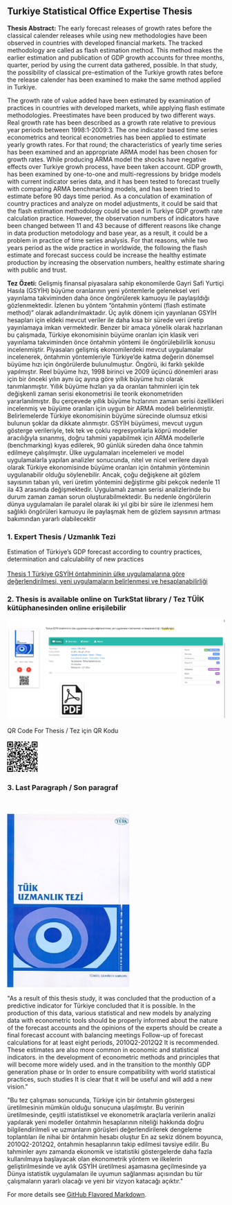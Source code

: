 ## Turkiye Statistical Office Expertise Thesis

**Thesis Abstract:** The early forecast releases of growth rates before the classical calender releases while
using new methodologies have been observed in countries with developed financial
markets. The tracked methodology are called as flash estimation method. This method
makes the earlier estimation and publication of GDP growth accounts for three months,
quarter, period by using the current data gathered, possible. In that study, the possibility
of classical pre-estimation of the Turkiye growth rates before the release calender has
been examined to make the same method applied in Turkiye.

The growth rate of value added have been estimated by examination of practices in
countries with developed markets, while applying flash estimate methodologies. Preestimates have been produced by two different ways. Real growth rate has been
described as a growth rate relative to previous year periods between 1998:1-2009:3.
The one indicator based time series econometrics and teorical econometries has been
applied to estimate yearly growth rates. For that round; the characteristics of yearly
time series has been examined and an appropriate ARMA model has been chosen for
growth rates. While producing ARMA model the shocks have negative effects over
Turkiye growh process, have been taken account. GDP growth, has been examined by
one-to-one and multi-regressions by bridge models with current indicator series data,
and it has been tested to forecast truelly with comparing ARMA benchmarking models,
and has been tried to estimate before 90 days time period.
As a conculation of examination of country practices and analyze on model
adjustments, it could be said that the flash estimation methodology could be used in
Turkiye GDP growth rate calculation practice. However, the observation numbers of
indicators have been changed between 11 and 43 because of different reasons like
change in data production metodology and base year, as a result, it could be a problem
in practice of time series analysis. For that reasons, while two years period as the wide
practice in worldwide, the following the flash estimate and forecast success could be
increase the healthy estimate production by increasing the observation numbers, healthy
estimate sharing with public and trust. 

**Tez Özeti:**
Gelişmiş finansal piyasalara sahip ekonomilerde Gayri Safi Yurtiçi Hasıla (GSYİH)
büyüme oranlarının yeni yöntemlerle geleneksel veri yayınlama takviminden daha önce
öngörülerek kamuoyu ile paylaşıldığı gözlenmektedir. İzlenen bu yöntem “öntahmin
yöntemi (flash estimate method)” olarak adlandırılmaktadır. Üç aylık dönem için
yayınlanan GSYİH hesapları için eldeki mevcut veriler ile daha kısa bir sürede veri
üretip yayınlamaya imkan vermektedir. Benzer bir amaca yönelik olarak hazırlanan bu
çalışmada, Türkiye ekonomisinin büyüme oranları için klasik veri yayınlama
takviminden önce öntahmin yöntemi ile öngörülebilirlik konusu incelenmiştir.
Piyasaları gelişmiş ekonomilerdeki mevcut uygulamalar incelenerek, öntahmin
yöntemleriyle Türkiye’de katma değerin dönemsel büyüme hızı için öngörülerde
bulunulmuştur. Öngörü, iki farklı şekilde yapılmıştır. Reel büyüme hızı, 1998 birinci ve
2009 üçüncü dönemleri arası için bir önceki yılın aynı üç ayına göre yıllık büyüme hızı
olarak tanımlanmıştır. Yıllık büyüme hızları ya da oranları tahminleri için tek değişkenli
zaman serisi ekonometrisi ile teorik ekonometriden yararlanılmıştır. Bu çerçevede yıllık
büyüme hızlarının zaman serisi özellikleri incelenmiş ve büyüme oranları için uygun bir
ARMA modeli belirlenmiştir. Belirlemelerde Türkiye ekonomisinin büyüme sürecinde
olumsuz etkisi bulunun şoklar da dikkate alınmıştır. GSYİH büyümesi, mevcut uygun
gösterge verileriyle, tek tek ve çoklu regresyonlarla köprü modeller aracılığıyla
sınanmış, doğru tahmini yapabilmek için ARMA modellerle (benchmarking) kıyas
edilerek, 90 günlük süreden daha önce tahmin edilmeye çalışılmıştır.
Ülke uygulamaları incelemeleri ve model uygulamalarla yapılan analizler sonucunda,
nitel ve nicel verilere dayalı olarak Türkiye ekonomisinde büyüme oranları için
öntahmin yönteminin uygulanabilir olduğu söylenebilir. Ancak, çoğu değişkene ait
gözlem sayısının taban yılı, veri üretim yöntemini değiştirme gibi pekçok nedenle 11
ila 43 arasında değişmektedir. Uygulamalı zaman serisi analizlerinde bu durum zaman
zaman sorun oluşturabilmektedir. Bu nedenle öngörülerin dünya uygulamaları ile
paralel olarak iki yıl gibi bir süre ile izlenmesi hem sağlıklı öngörüleri kamuoyu ile
paylaşmak hem de gözlem sayısının artması bakımından yararlı olabilecektir



### 1. Expert Thesis / Uzmanlık Tezi
 Estimation of Türkiye’s GDP forecast according to country practices, determination and calculability of new practices 
 <br><br>
[Thesis 1 Türkiye GSYİH öntahmininin ülke uygulamalarına göre değerlendirilmesi, yeni uygulamaların belirlenmesi ve hesaplanabilirliği](https://kutuphane.tuik.gov.tr/yordambt/yordam.php)



### 2. Thesis is available online on TurkStat library  / Tez TÜİK kütüphanesinden online erişilebilir

<img src="../images/tez_2.png?raw=true"/>
<br><br>
QR Code For Thesis / 
Tez için QR Kodu
 <br><br>
 <img src="../images/indir_qr_1.png?raw=true"/>

### 3. Last Paragraph / Son paragraf

 <br><br>
<img src="../images/tez_1.jpg?raw=true"/>

"As a result of this thesis study, it was concluded that the production of a predictive indicator for Türkiye
concluded that it is possible. In the production of this data, various statistical and
new models by analyzing data with econometric tools
should be properly informed about the nature of the forecast accounts and the opinions of the experts should be
create a final forecast account with balancing meetings
Follow-up of forecast calculations for at least eight periods, 2010Q2-2012Q2
It is recommended. These estimates are also more common in economic and statistical indicators.
in the development of econometric methods and principles that will become more widely used.
and in the transition to the monthly GDP generation phase or
In order to ensure compatibility with world statistical practices, such studies
It is clear that it will be useful and will add a new vision."

"Bu tez çalışması sonucunda, Türkiye için bir öntahmin göstergesi üretilmesinin
mümkün olduğu sonucuna ulaşılmıştır. Bu verinin üretilmesinde, çeşitli istatistiksel ve
ekonometrik araçlarla verilerin analizi yapılarak yeni modeller
öntahmin hesaplarının niteliği hakkında doğru bilgilendirilmeli ve uzmanların görüşleri
değerlendirilerek dengeleme toplantıları ile nihai bir öntahmin hesabı oluştur
En az sekiz dönem boyunca, 2010Q2-2012Q2, öntahmin hesaplarının takip edilmesi
tavsiye edilir. Bu tahminler aynı zamanda ekonomik ve istatistiki göstergelerde daha
fazla kullanılmaya başlayacak olan ekonometrik yöntem ve ilkelerin geliştirilmesinde
ve aylık GSYİH üretilmesi aşamasına geçilmesinde ya
Dünya istatistik uygulamaları ile uyumun sağlanması açısından bu tür çalışmaların
yararlı olacağı ve yeni bir vizyon katacağı açıktır."



For more details see [GitHub Flavored Markdown](https://guides.github.com/features/mastering-markdown/).
